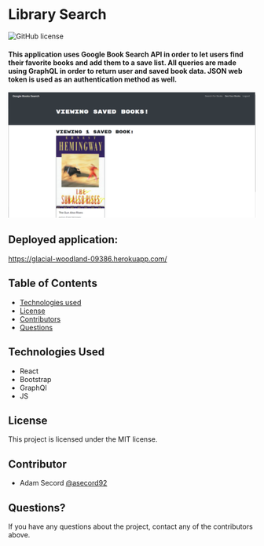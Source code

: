 # Library Search

![GitHub license](https://img.shields.io/badge/license-MIT-ff69b4.svg)

#### This application uses Google Book Search API in order to let users find their favorite books and add them to a save list. All queries are made using GraphQL in order to return user and saved book data. JSON web token is used as an authentication method as well.

![screenshot](client/public/books.png)

## Deployed application:

https://glacial-woodland-09386.herokuapp.com/

## Table of Contents

- [Technologies used](#technologies-used)
- [License](#license)
- [Contributors](#contributors)
- [Questions](#questions)

## Technologies Used

- React
- Bootstrap
- GraphQl
- JS

## License

This project is licensed under the MIT license.

## Contributor

- Adam Secord [@asecord92](https://github.com/asecord92)

## Questions?

If you have any questions about the project, contact any of the contributors above.
